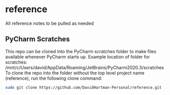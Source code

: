 # reference
All reference notes to be pulled as needed

## PyCharm Scratches

This repo can be cloned into the PyCharm scratches folder to make files available whenever PyCharm starts up.
Example location of folder for scratches: /mnt/c/Users/david/AppData/Roaming/JetBrains/PyCharm2020.3/scratches
To clone the repo into the folder without the top level project name (reference), run the following clone command:

```bash
sudo git clone https://github.com/DavidHartman-Personal/reference.git .
```
